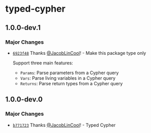 # typed-cypher

## 1.0.0-dev.1

### Major Changes

-   [`6923f48`](https://github.com/JacobLinCool/neo4j-ogm/commit/6923f48c1739226e8cf98c7a632486e2f47c2442) Thanks [@JacobLinCool](https://github.com/JacobLinCool)! - Make this package type only

    Support three main features:

    -   `Params`: Parse parameters from a Cypher query
    -   `Vars`: Parse living variables in a Cypher query
    -   `Returns`: Parse return types from a Cypher query

## 1.0.0-dev.0

### Major Changes

-   [`b771723`](https://github.com/JacobLinCool/neo4j-ogm/commit/b77172395627e93a8a3a32b54b4e670c49eae421) Thanks [@JacobLinCool](https://github.com/JacobLinCool)! - Typed Cypher
